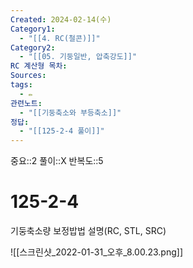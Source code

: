 ```yaml
---
Created: 2024-02-14(수)
Category1:
  - "[[4. RC(철콘)]]"
Category2:
  - "[[05. 기둥일반, 압축강도]]"
RC 계산형 목차: 
Sources: 
tags:
  - ✏️
관련노트:
  - "[[기둥축소와 부등축소]]"
정답:
  - "[[125-2-4 풀이]]"
---
```

중요::2
풀이::X
반복도::5
#  125-2-4


기둥축소량 보정밥법 설명(RC, STL, SRC)

![[스크린샷_2022-01-31_오후_8.00.23.png]]